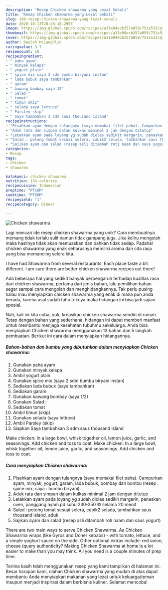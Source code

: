 ```yaml
---
description: "Resep Chicken shawarma yang Lezat Sekali"
title: "Resep Chicken shawarma yang Lezat Sekali"
slug: 168-resep-chicken-shawarma-yang-lezat-sekali
date: 2020-10-13T20:28:18.295Z
image: https://img-global.cpcdn.com/recipes/a31e94ecb357a059/751x532cq70/chicken-shawarma-foto-resep-utama.jpg
thumbnail: https://img-global.cpcdn.com/recipes/a31e94ecb357a059/751x532cq70/chicken-shawarma-foto-resep-utama.jpg
cover: https://img-global.cpcdn.com/recipes/a31e94ecb357a059/751x532cq70/chicken-shawarma-foto-resep-utama.jpg
author: Beulah McLaughlin
ratingvalue: 3.7
reviewcount: 10
recipeingredient:
- " paha ayam"
- " minyak kelapa"
- " yogurt plain"
- " spice mix saya 2 sdm bumbu biryani instan"
- " lada bubuk saya tambahkan"
- " garam"
- " bawang bombay saya 12"
- " Salad "
- " tomat"
- " timun skip"
- " selada saya lettuce"
- " Parsley skip"
- " Saya tambahkan 3 sdm saus thousand island"
recipeinstructions:
- "Pisahkan ayam dengan tulangnya (saya memakai filet paha). Campurkan ayam, minyak, yogurt, garam, lada bubuk, bombay dan bumbu (resep : spice mix, saya : bumbu biryani)."
- "Aduk rata dan simpan dalam kulkas minimal 2 jam dengan ditutup"
- "Letakkan ayam pada loyang yg sudah dioles sedikit margarin, panaskan oven, panggang ayam pd suhu 230-250 © selama 20 menit"
- "Salad : potong tomat sesuai selera, cabik2 selada, tambahkan saus thousand island, aduk"
- "Sajikan ayam dan salad (resep asli ditambah roti naam dan saus yogurt)"
categories:
- Resep
tags:
- chicken
- shawarma

katakunci: chicken shawarma 
nutrition: 134 calories
recipecuisine: Indonesian
preptime: "PT16M"
cooktime: "PT60M"
recipeyield: "1"
recipecategory: Dinner

---
```



![Chicken shawarma](https://img-global.cpcdn.com/recipes/a31e94ecb357a059/751x532cq70/chicken-shawarma-foto-resep-utama.jpg)

Lagi mencari ide resep chicken shawarma yang unik? Cara membuatnya memang tidak terlalu sulit namun tidak gampang juga. Jika keliru mengolah maka hasilnya tidak akan memuaskan dan bahkan tidak sedap. Padahal chicken shawarma yang enak seharusnya memiliki aroma dan cita rasa yang bisa memancing selera kita.

I have had Shawarma from several restaurants. Each place taste a bit different. I am sure there are better chicken shawarma recipes out there!

Ada beberapa hal yang sedikit banyak berpengaruh terhadap kualitas rasa dari chicken shawarma, pertama dari jenis bahan, lalu pemilihan bahan segar sampai cara mengolah dan menghidangkannya. Tak perlu pusing kalau mau menyiapkan chicken shawarma yang enak di mana pun anda berada, karena asal sudah tahu triknya maka hidangan ini bisa jadi sajian spesial.


Nah, kali ini kita coba, yuk, kreasikan chicken shawarma sendiri di rumah. Tetap dengan bahan yang sederhana, hidangan ini dapat memberi manfaat untuk membantu menjaga kesehatan tubuhmu sekeluarga. Anda bisa menyiapkan Chicken shawarma menggunakan 13 bahan dan 5 langkah pembuatan. Berikut ini cara dalam menyiapkan hidangannya.

<!--inarticleads1-->

##### Bahan-bahan dan bumbu yang dibutuhkan dalam menyiapkan Chicken shawarma:

1. Gunakan  paha ayam
1. Gunakan  minyak kelapa
1. Ambil  yogurt plain
1. Gunakan  spice mix (saya 2 sdm bumbu biryani instan)
1. Sediakan  lada bubuk (saya tambahkan)
1. Sediakan  garam
1. Gunakan  bawang bombay (saya 1/2)
1. Gunakan  Salad :
1. Sediakan  tomat
1. Ambil  timun (skip)
1. Gunakan  selada (saya lettuce)
1. Ambil  Parsley (skip)
1. Siapkan  Saya tambahkan 3 sdm saus thousand island


Make chicken: In a large bowl, whisk together oil, lemon juice, garlic, and seasonings. Add chicken and toss to coat. Make chicken: In a large bowl, whisk together oil, lemon juice, garlic, and seasonings. Add chicken and toss to coat. 

<!--inarticleads2-->

##### Cara menyiapkan Chicken shawarma:

1. Pisahkan ayam dengan tulangnya (saya memakai filet paha). Campurkan ayam, minyak, yogurt, garam, lada bubuk, bombay dan bumbu (resep : spice mix, saya : bumbu biryani).
1. Aduk rata dan simpan dalam kulkas minimal 2 jam dengan ditutup
1. Letakkan ayam pada loyang yg sudah dioles sedikit margarin, panaskan oven, panggang ayam pd suhu 230-250 © selama 20 menit
1. Salad : potong tomat sesuai selera, cabik2 selada, tambahkan saus thousand island, aduk
1. Sajikan ayam dan salad (resep asli ditambah roti naam dan saus yogurt)


There are two main ways to serve Chicken Shawarma. As Chicken Shawarma wraps (like Gyros and Doner kebabs) - with tomato, lettuce, and a simple yoghurt sauce on the side. Other optional extras include: red onion, cheese (query authenticity? Making Chicken Shawarma at home is a lot easier to make than you may think. All you need is a couple minutes of prep time. 

Terima kasih telah menggunakan resep yang kami tampilkan di halaman ini. Besar harapan kami, olahan Chicken shawarma yang mudah di atas dapat membantu Anda menyiapkan makanan yang lezat untuk keluarga/teman maupun menjadi inspirasi dalam berbisnis kuliner. Selamat mencoba!
